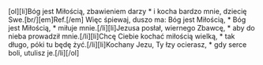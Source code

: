 [ol][li]Bóg jest Miłością, zbawieniem darzy * i kocha bardzo mnie, dziecię Swe.[br/][em]Ref.[/em] Więc śpiewaj, duszo ma: Bóg jest Miłością, * Bóg jest Miłością, * miłuje mnie.[/li][li]Jezusa posłał, wiernego Zbawcę, * aby do nieba prowadził mnie.[/li][li]Chcę Ciebie kochać miłością wielką, * tak długo, póki tu będę żyć.[/li][li]Kochany Jezu, Ty łzy ocierasz, * gdy serce boli, utulisz je.[/li][/ol]